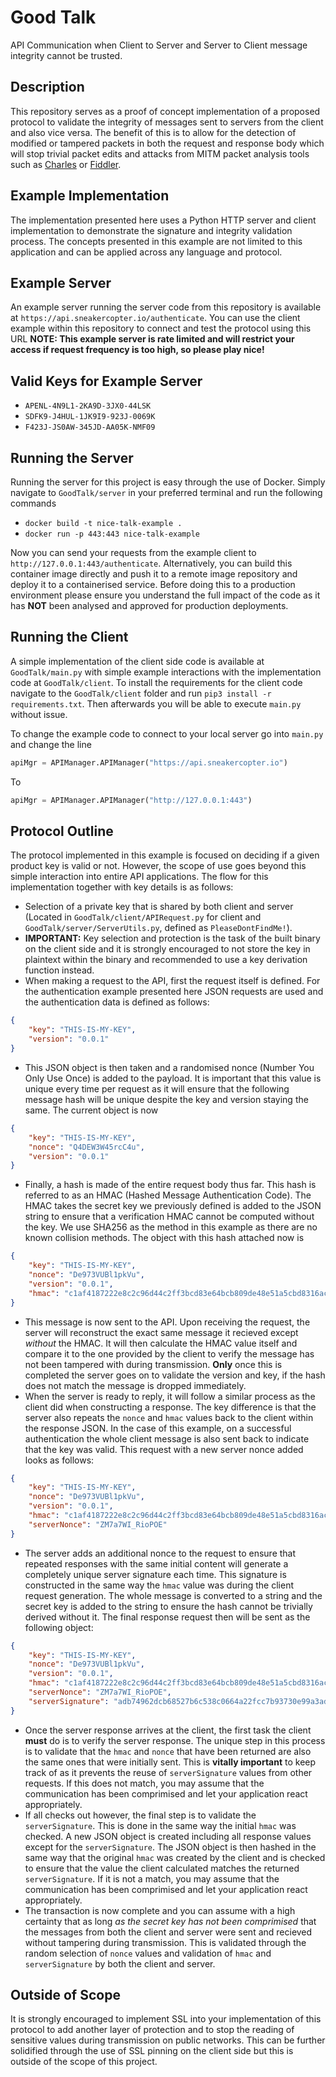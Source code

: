 # Good Talk
API Communication when Client to Server and Server to Client message integrity cannot be trusted.

## Description
This repository serves as a proof of concept implementation of a proposed protocol to validate the integrity of messages sent to servers from the client and also vice versa. The benefit of this is to allow for the detection of modified or tampered packets in both the request and response body which will stop trivial packet edits and attacks from MITM packet analysis tools such as [Charles](https://www.charlesproxy.com/) or [Fiddler](https://www.telerik.com/fiddler).

## Example Implementation
The implementation presented here uses a Python HTTP server and client implementation to demonstrate the signature and integrity validation process. The concepts presented in this example are not limited to this application and can be applied across any language and protocol.

## Example Server
An example server running the server code from this repository is available at ```https://api.sneakercopter.io/authenticate```. You can use the client example within this repository to connect and test the protocol using this URL **NOTE: This example server is rate limited and will restrict your access if request frequency is too high, so please play nice!**

## Valid Keys for Example Server 
- `APENL-4N9L1-2KA9D-3JX0-44LSK`
- `SDFK9-J4HUL-1JK9I9-923J-0069K`
- `F423J-JS0AW-345JD-AA05K-NMF09`

## Running the Server
Running the server for this project is easy through the use of Docker. Simply navigate to `GoodTalk/server` in your preferred terminal and run the following commands

- `docker build -t nice-talk-example .`
- `docker run -p 443:443 nice-talk-example`

Now you can send your requests from the example client to `http://127.0.0.1:443/authenticate`. Alternatively, you can build this container image directly and push it to a remote image repository and deploy it to a containerised service. Before doing this to a production environment please ensure you understand the full impact of the code as it has **NOT** been analysed and approved for production deployments.

## Running the Client
A simple implementation of the client side code is available at `GoodTalk/main.py` with simple example interactions with the implementation code at `GoodTalk/client`. To install the requirements for the client code navigate to the `GoodTalk/client` folder and run `pip3 install -r requirements.txt`. Then afterwards you will be able to execute `main.py` without issue.

To change the example code to connect to your local server go into `main.py` and change the line

```python
apiMgr = APIManager.APIManager("https://api.sneakercopter.io")
```

To

```python
apiMgr = APIManager.APIManager("http://127.0.0.1:443")
```

## Protocol Outline
The protocol implemented in this example is focused on deciding if a given product key is valid or not. However, the scope of use goes beyond this simple interaction into entire API applications. The flow for this implementation together with key details is as follows:

- Selection of a private key that is shared by both client and server (Located in `GoodTalk/client/APIRequest.py` for client and `GoodTalk/server/ServerUtils.py`, defined as `PleaseDontFindMe!`).
- **IMPORTANT:** Key selection and protection is the task of the built binary on the client side and it is strongly encouraged to not store the key in plaintext within the binary and recommended to use a key derivation function instead.
- When making a request to the API, first the request itself is defined. For the authentication example presented here JSON requests are used and the authentication data is defined as follows: 
```json
{
    "key": "THIS-IS-MY-KEY",
    "version": "0.0.1"
}
```
- This JSON object is then taken and a randomised nonce (Number You Only Use Once) is added to the payload. It is important that this value is unique every time per request as it will ensure that the following message hash will be unique despite the key and version staying the same. The current object is now
```json
{
    "key": "THIS-IS-MY-KEY",
    "nonce": "Q4DEW3W45rcC4u",
    "version": "0.0.1"
}
```
- Finally, a hash is made of the entire request body thus far. This hash is referred to as an HMAC (Hashed Message Authentication Code). The HMAC takes the secret key we previously defined is added to the JSON string to ensure that a verification HMAC cannot be computed without the key. We use SHA256 as the method in this example as there are no known collision methods. The object with this hash attached now is
```json
{
    "key": "THIS-IS-MY-KEY",
    "nonce": "De973VUBl1pkVu",
    "version": "0.0.1",
    "hmac": "c1af4187222e8c2c96d44c2ff3bcd83e64bcb809de48e51a5cbd8316acd1c19a"
}
```
- This message is now sent to the API. Upon receiving the request, the server will reconstruct the exact same message it recieved except *without* the HMAC. It will then calculate the HMAC value itself and compare it to the one provided by the client to verify the message has not been tampered with during transmission. **Only** once this is completed the server goes on to validate the version and key, if the hash does not match the message is dropped immediately.
- When the server is ready to reply, it will follow a similar process as the client did when constructing a response. The key difference is that the server also repeats the `nonce` and `hmac` values back to the client within the response JSON. In the case of this example, on a successful authentication the whole client message is also sent back to indicate that the key was valid. This request with a new server nonce added looks as follows:
```json
{
    "key": "THIS-IS-MY-KEY",
    "nonce": "De973VUBl1pkVu",
    "version": "0.0.1",
    "hmac": "c1af4187222e8c2c96d44c2ff3bcd83e64bcb809de48e51a5cbd8316acd1c19a",
    "serverNonce": "ZM7a7WI_RioPOE"
}
```
- The server adds an additional nonce to the request to ensure that repeated responses with the same initial content will generate a completely unique server signature each time. This signature is constructed in the same way the `hmac` value was during the client request generation. The whole message is converted to a string and the secret key is added to the string to ensure the hash cannot be trivially derived without it. The final response request then will be sent as the following object:
```json
{
    "key": "THIS-IS-MY-KEY",
    "nonce": "De973VUBl1pkVu",
    "version": "0.0.1",
    "hmac": "c1af4187222e8c2c96d44c2ff3bcd83e64bcb809de48e51a5cbd8316acd1c19a",
    "serverNonce": "ZM7a7WI_RioPOE",
    "serverSignature": "adb74962dcb68527b6c538c0664a22fcc7b93730e99a3ad28dc818db2d8c4299"
}
```
- Once the server response arrives at the client, the first task the client **must** do is to verify the server response. The unique step in this process is to validate that the `hmac` and `nonce` that have been returned are also the same ones that were initially sent. This is **vitally important** to keep track of as it prevents the reuse of `serverSignature` values from other requests. If this does not match, you may assume that the communication has been comprimised and let your application react appropriately.
- If all checks out however, the final step is to validate the `serverSignature`. This is done in the same way the initial `hmac` was checked. A new JSON object is created including all response values except for the `serverSignature`. The JSON object is then hashed in the same way that the original `hmac` was created by the client and is checked to ensure that the value the client calculated matches the returned `serverSignature`. If it is not a match, you may assume that the communication has been comprimised and let your application react appropriately.
- The transaction is now complete and you can assume with a high certainty that as long *as the secret key has not been comprimised* that the messages from both the client and server were sent and recieved without tampering during transmission. This is validated through the random selection of `nonce` values and validation of `hmac` and `serverSignature` by both the client and server.

## Outside of Scope
It is strongly encouraged to implement SSL into your implementation of this protocol to add another layer of protection and to stop the reading of sensitive values during transmission on public networks. This can be further solidified through the use of SSL pinning on the client side but this is outside of the scope of this project.

